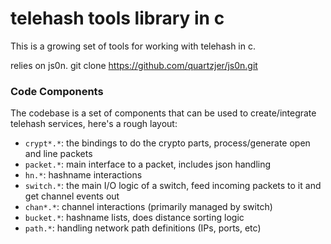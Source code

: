 telehash tools library in c
===========================

This is a growing set of tools for working with telehash in c.

relies on js0n.
git clone https://github.com/quartzjer/js0n.git

### Code Components

The codebase is a set of components that can be used to create/integrate telehash services, here's a rough layout:

* `crypt*.*`: the bindings to do the crypto parts, process/generate open and line packets
* `packet.*`: main interface to a packet, includes json handling
* `hn.*`: hashname interactions
* `switch.*`: the main I/O logic of a switch, feed incoming packets to it and get channel events out
* `chan*.*`: channel interactions (primarily managed by switch)
* `bucket.*`: hashname lists, does distance sorting logic
* `path.*`: handling network path definitions (IPs, ports, etc)
